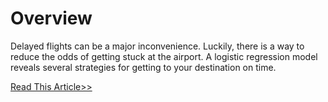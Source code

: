 # Overview
Delayed flights can be a major inconvenience. Luckily, there is a way to reduce the odds of getting stuck at the airport. A logistic regression model reveals several strategies for getting to your destination on time.

[Read This Article>>](http://j3data.com/2017/07/predicting-delayed-flights/)
